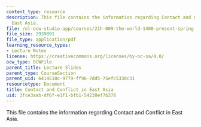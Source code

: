 ```yaml
---
content_type: resource
description: This file contains the information regarding Contact and Conflict in
  East Asia.
file: /ol-ocw-studio-app/courses/21h-009-the-world-1400-present-spring-2014/3fce3aabdf6fe1f1bfb154230ef7b378_MIT21H_009S14_Lec_5.pdf
file_size: 2939891
file_type: application/pdf
learning_resource_types:
- Lecture Notes
license: https://creativecommons.org/licenses/by-nc-sa/4.0/
ocw_type: OCWFile
parent_title: Lecture Slides
parent_type: CourseSection
parent_uid: 6414518c-9779-ff96-7dd5-75efc5330c31
resourcetype: Document
title: Contact and Conflict in East Asia
uid: 3fce3aab-df6f-e1f1-bfb1-54230ef7b378
---
```

This file contains the information regarding Contact and Conflict in East Asia.